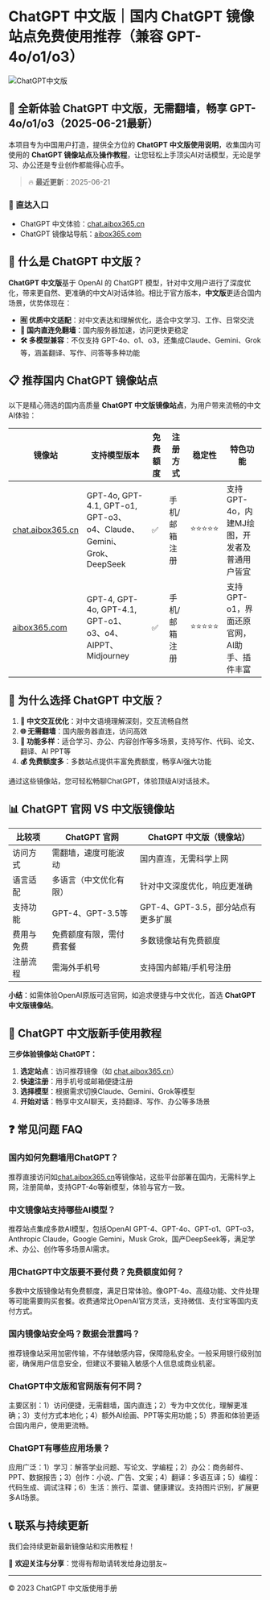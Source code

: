 # ChatGPT 中文版｜国内 ChatGPT 镜像站点免费使用推荐（兼容 GPT-4o/o1/o3）

![ChatGPT中文版](https://github.com/user-attachments/assets/30cb685f-4b78-4cec-96a1-d2a599122f20)

## 📢 全新体验 ChatGPT 中文版，无需翻墙，畅享 GPT-4o/o1/o3（2025-06-21最新）

本项目专为中国用户打造，提供全方位的 **ChatGPT 中文版使用说明**，收集国内可使用的 **ChatGPT 镜像站点**及**操作教程**，让您轻松上手顶尖AI对话模型，无论是学习、办公还是专业创作都能得心应手。

> 🔥 **最近更新**：2025-06-21

### 🚀 直达入口

- ChatGPT 中文体验：[chat.aibox365.cn](https://chat.aibox365.cn)
- ChatGPT 镜像站导航：[aibox365.com](https://aibox365.com)

## 🤔 什么是 ChatGPT 中文版？

**ChatGPT 中文版**基于 OpenAI 的 ChatGPT 模型，针对中文用户进行了深度优化，带来更自然、更准确的中文AI对话体验。相比于官方版本，**中文版**更适合国内场景，优势体现在：

- **🈶 优质中文适配**：对中文表达和理解优化，适合中文学习、工作、日常交流
- **🚀 国内直连免翻墙**：国内服务器加速，访问更快更稳定
- **🛠️ 多模型兼容**：不仅支持 GPT-4o、o1、o3，还集成Claude、Gemini、Grok等，涵盖翻译、写作、问答等多种功能

## 📋 推荐国内 ChatGPT 镜像站点

以下是精心筛选的国内高质量 **ChatGPT 中文版镜像站点**，为用户带来流畅的中文AI体验：

| 镜像站 | 支持模型版本 | 免费额度 | 注册方式 | 稳定性 | 特色功能 |
|--------|-------------|----------|----------|--------|----------|
| [chat.aibox365.cn](https://chat.aibox365.cn) | GPT-4o, GPT-4.1, GPT-o1, GPT-o3、o4、Claude、Gemini、Grok、DeepSeek | ✅ | 手机/邮箱注册 | ⭐⭐⭐⭐⭐ | 支持GPT-4o，内建MJ绘图，开发者及普通用户皆宜 |
| [aibox365.com](https://aibox365.com) | GPT-4, GPT-4o, GPT-4.1, GPT-o1、o3、o4、AIPPT、Midjourney | ✅ | 手机/邮箱注册 | ⭐⭐⭐⭐⭐ | 支持GPT-o1，界面还原官网，AI助手、插件丰富 |

## 🌟 为什么选择 ChatGPT 中文版？

1. **📝 中文交互优化**：对中文语境理解深刻，交互流畅自然
2. **🌐 无需翻墙**：国内服务器直连，访问高效
3. **🎯 功能多样**：适合学习、办公、内容创作等多场景，支持写作、代码、论文、翻译、AI PPT等
4. **💰 免费额度多**：多数站点提供丰富免费额度，畅享AI强大功能

通过这些镜像站，您可轻松畅聊ChatGPT，体验顶级AI对话技术。

## 📊 ChatGPT 官网 VS 中文版镜像站

| 比较项 | ChatGPT 官网 | ChatGPT 中文版（镜像站） |
|--------|--------------|--------------------------|
| 访问方式 | 需翻墙，速度可能波动 | 国内直连，无需科学上网 |
| 语言适配 | 多语言（中文优化有限） | 针对中文深度优化，响应更准确 |
| 支持功能 | GPT-4、GPT-3.5等 | GPT-4、GPT-3.5，部分站点有更多扩展 |
| 费用与免费 | 免费额度有限，需付费套餐 | 多数镜像站有免费额度 |
| 注册流程 | 需海外手机号 | 支持国内邮箱/手机号注册 |

**小结**：如需体验OpenAI原版可选官网，如追求便捷与中文优化，首选 **ChatGPT 中文版镜像站**。

## 📝 ChatGPT 中文版新手使用教程

**三步体验镜像站 ChatGPT：**

1. **选定站点**：访问推荐镜像（如 [chat.aibox365.cn](https://chat.aibox365.cn)）
2. **快速注册**：用手机号或邮箱便捷注册
3. **选择模型**：根据需求切换Claude、Gemini、Grok等模型
4. **开始对话**：畅享中文AI聊天，支持翻译、写作、办公等多场景

## ❓ 常见问题 FAQ

### 国内如何免翻墙用ChatGPT？

推荐直接访问如[chat.aibox365.cn](https://chat.aibox365.cn)等镜像站，这些平台部署在国内，无需科学上网，注册简单，支持GPT-4o等新模型，体验与官方一致。

### 中文镜像站支持哪些AI模型？

推荐站点集成多款AI模型，包括OpenAI GPT-4、GPT-4o、GPT-o1、GPT-o3，Anthropic Claude，Google Gemini，Musk Grok，国产DeepSeek等，满足学术、办公、创作等多场景AI需求。

### 用ChatGPT中文版要不要付费？免费额度如何？

多数中文版镜像站有免费额度，满足日常体验。像GPT-4o、高级功能、文件处理等可能需要购买套餐。收费通常比OpenAI官方灵活，支持微信、支付宝等国内支付方式。

### 国内镜像站安全吗？数据会泄露吗？

推荐镜像站采用加密传输，不存储敏感内容，保障隐私安全。一般采用银行级别加密，确保用户信息安全，但建议不要输入敏感个人信息或商业机密。

### ChatGPT中文版和官网版有何不同？

主要区别：1）访问便捷，无需翻墙，国内直连；2）专为中文优化，理解更准确；3）支付方式本地化；4）额外AI绘画、PPT等实用功能；5）界面和体验更适合国内用户，使用更流畅。

### ChatGPT有哪些应用场景？

应用广泛：1）学习：解答学业问题、写论文、学编程；2）办公：商务邮件、PPT、数据报告；3）创作：小说、广告、文案；4）翻译：多语互译；5）编程：代码生成、调试注释；6）生活：旅行、菜谱、健康建议。支持图片识别，扩展更多AI场景。

## 📞 联系与持续更新

我们会持续更新最新镜像站和实用教程！

🌟 **欢迎关注与分享**：觉得有帮助请转发给身边朋友~

---

© 2023 ChatGPT 中文版使用手册
